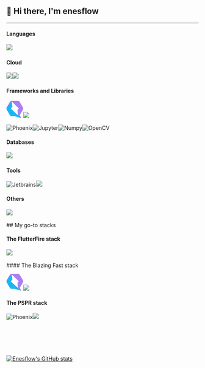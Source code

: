 ## 👋 Hi there, I'm enesflow

---

#### Languages

<img src="https://skillicons.dev/icons?i=python,cpp,html,css,javascript,typescript,elixir,bash,dart&theme=light">

#### Cloud

<img src="https://upload.wikimedia.org/wikipedia/commons/d/d0/Google_Colaboratory_SVG_Logo.svg" height="50px" /><img src="https://skillicons.dev/icons?i=cloudflare,firebase,aws,heroku,netlify,replit&theme=light">

#### Frameworks and Libraries

<img alt="Qwik" width="44px" src="https://raw.githubusercontent.com/BuilderIO/qwik/4ddb1f1382dbbd0c2651893625fc91c6cac5eb7c/packages/docs/public/logos/qwik-logo.svg" /><img src="https://skillicons.dev/icons?i=svelte,vue,react,threejs,nextjs,nodejs,express,flask,tailwindcss,sass,flutter,tensorflow&theme=light">

<img alt="Phoenix" height="50px" src="https://cdn.jsdelivr.net/gh/devicons/devicon/icons/phoenix/phoenix-original.svg" /><img alt="Jupyter" width="50px" src="https://cdn.jsdelivr.net/gh/devicons/devicon/icons/jupyter/jupyter-original.svg" /><img alt="Numpy" width="50px" src="https://cdn.jsdelivr.net/gh/devicons/devicon/icons/numpy/numpy-original.svg" /><img alt="OpenCV" width="50px" src="https://cdn.jsdelivr.net/gh/devicons/devicon/icons/opencv/opencv-original.svg" />

#### Databases

<img src="https://skillicons.dev/icons?i=mysql,sqlite,postgresql,mongodb,redis&theme=light">

#### Tools

<img alt="Jetbrains" width="50px" src="https://cdn.jsdelivr.net/gh/devicons/devicon/icons/jetbrains/jetbrains-original.svg" /><img src="https://skillicons.dev/icons?i=git,github,docker,kubernetes,linux,vim,neovim,vscode,vite&theme=light">

#### Others

<img src="https://skillicons.dev/icons?i=bots,godot&theme=light">

## My go-to stacks

#### The FlutterFire stack

<img src="https://skillicons.dev/icons?i=flutter,firebase&theme=light">

#### The Blazing Fast stack

<img alt="Qwik" width="44px" src="https://raw.githubusercontent.com/BuilderIO/qwik/4ddb1f1382dbbd0c2651893625fc91c6cac5eb7c/packages/docs/public/logos/qwik-logo.svg" /><img src="https://skillicons.dev/icons?i=cloudflare,flask,sqlite&theme=light">

#### The PSPR stack

<img alt="Phoenix" height="50px" src="https://cdn.jsdelivr.net/gh/devicons/devicon/icons/phoenix/phoenix-original.svg" /><img src="https://skillicons.dev/icons?i=docker,svelte,tailwind,postgresql,redis&theme=light">

# </br>

[![Enesflow's GitHub stats](https://github-readme-stats.vercel.app/api?username=enesflow)](https://github.com/enesflow/github-readme-stats)
